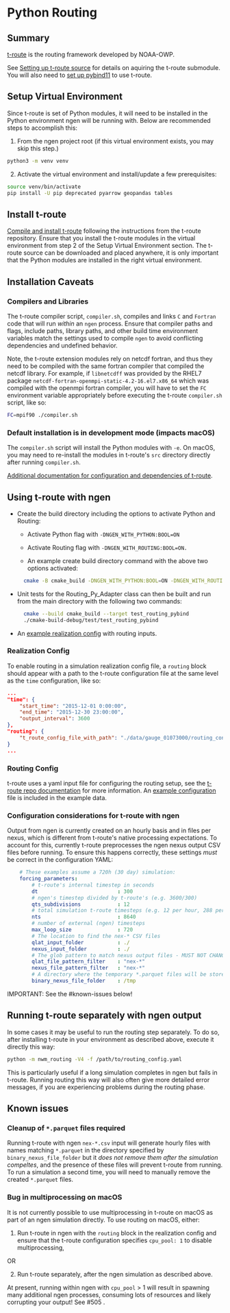 # Python Routing

## Summary

[t-route](https://github.com/NOAA-OWP/t-route) is the routing framework developed by NOAA-OWP.

See [Setting up t-route source](DEPENDENCIES.md#t-route) for details on aquiring the t-route submodule.
You will also need to [set up pybind11](DEPENDENCIES.md#pybind11) to use t-route.

## Setup Virtual Environment

Since t-route is set of Python modules, it will need to be installed in the Python environment ngen will be running with. Below are recommended steps to accomplish this: 

1. From the ngen project root (if this virtual environment exists, you may skip this step.)

```sh
python3 -m venv venv
```

2. Activate the virtual environment and install/update a few prerequisites:

```sh
source venv/bin/activate
pip install -U pip deprecated pyarrow geopandas tables
```

## Install t-route

[Compile and install t-route](https://github.com/NOAA-OWP/t-route#usage-and-testing) following the instructions from the t-route repository.
Ensure that you install the t-route modules in the virtual environment from step 2 of the Setup Virtual Environment section.
The t-route source can be downloaded and placed anywhere, it is only important that the Python modules are installed in the right virtual environment.

## Installation Caveats

### Compilers and Libraries

The t-route compiler script, `compiler.sh`, compiles and links `C` and `Fortran` code that will run _within_ an `ngen` process.
Ensure that compiler paths and flags, include paths, library paths, and other build time environment variables match the settings used to compile `ngen` to avoid conflicting dependencies and undefined behavior.

Note, the t-route extension modules rely on netcdf fortran, and thus they need to be compiled with the same fortran compiler that compiled
the netcdf library.  For example, if `libnetcdff` was provided by the RHEL7 package `netcdf-fortran-openmpi-static-4.2-16.el7.x86_64`
which was compiled with the openmpi fortran compiler, you will have to set the `FC` environment variable appropriately before executing the t-route `compiler.sh` script, like so:

```sh
FC=mpif90 ./compiler.sh
```

### Default installation is in development mode (impacts macOS)

The `compiler.sh` script will install the Python modules with `-e`. On macOS, you may need to re-install the modules in t-route's `src` directory directly after running `compiler.sh`.

[Additional documentation for configuration and dependencies of t-route](https://github.com/NOAA-OWP/t-route#configuration-and-dependencies).
 
## Using t-route with ngen
  * Create the build directory including the options to activate Python and Routing: 

      * Activate Python flag with `-DNGEN_WITH_PYTHON:BOOL=ON`

      * Activate Routing flag with `-DNGEN_WITH_ROUTING:BOOL=ON.`  

      * An example create build directory command with the above two options activated:

    ```sh
      cmake -B cmake_build -DNGEN_WITH_PYTHON:BOOL=ON -DNGEN_WITH_ROUTING:BOOL=ON -DNGEN_WITH_TESTS:BOOL=ON .
    ```  
  
  * Unit tests for the Routing_Py_Adapter class can then be built and run from the main directory with the following two commands:
  
    ```sh
      cmake --build cmake_build --target test_routing_pybind
      ./cmake-build-debug/test/test_routing_pybind
    ```
  * An [example realization config](../data/gauge_01073000/example_bmi_multi_realization_config_w_routing.json) with routing inputs.

### Realization Config

To enable routing in a simulation realization config file, a `routing` block should appear with a path to the t-route configuration file at the same level as the `time` configuration, like so:

```JSON
...
"time": {
    "start_time": "2015-12-01 0:00:00",
    "end_time": "2015-12-30 23:00:00",
    "output_interval": 3600
},
"routing": {
    "t_route_config_file_with_path": "./data/gauge_01073000/routing_config.yaml"
}
...
```

### Routing Config

t-route uses a yaml input file for configuring the routing setup, see the [t-route repo documentation](https://github.com/NOAA-OWP/t-route#configuration) for more information.  An [example configuration](../data/gauge_01073000/routing_config.yaml) file is included in the example data.

### Configuration considerations for t-route with ngen

Output from ngen is currently created on an hourly basis and in files per nexus, which is different from t-route's native processing expectations. To account for this, currently t-route preprocesses the ngen nexus output CSV files before running. To ensure this happens correctly, these settings *must* be correct in the configuration YAML:

```YAML
    # These examples assume a 720h (30 day) simulation:
    forcing_parameters:
        # t-route's internal timestep in seconds
        dt                          : 300
        # ngen's timestep divided by t-route's (e.g. 3600/300)
        qts_subdivisions            : 12 
        # total simulation t-route timesteps (e.g. 12 per hour, 288 per day)
        nts                         : 8640
        # number of external (ngen) timesteps
        max_loop_size               : 720
        # The location to find the nex-* CSV files
        qlat_input_folder           : ./ 
        nexus_input_folder          : ./
        # The glob pattern to match nexus output files - MUST NOT CHANGE!
        qlat_file_pattern_filter    : "nex-*"
        nexus_file_pattern_filter   : "nex-*"
        # A directory where the temporary *.parquet files will be stored
        binary_nexus_file_folder    : /tmp
```
IMPORTANT: See the #known-issues below!

## Running t-route separately with ngen output

In some cases it may be useful to run the routing step separately. To do so, after installing t-route in your environment as described above, execute it directly this way:

```sh
python -m nwm_routing -V4 -f /path/to/routing_config.yaml
```


This is particularly useful if a long simulation completes in ngen but fails in t-route. Running routing this way will also often give more detailed error messages, if you are experiencing problems during the routing phase.

## Known issues

### Cleanup of `*.parquet` files required

Running t-route with ngen `nex-*.csv` input will generate hourly files with names matching `*.parquet` in the directory specified by `binary_nexus_file_folder` but it *does not remove them after the simulation compeltes*, and the presence of these files will prevent t-route from running. To run a simulation a second time, you will need to manually remove the created `*.parquet` files.

### Bug in multiprocessing on macOS

It is not currently possible to use multiprocessing in t-route on macOS as part of an ngen simulation directly. To use routing on macOS, either:

1. Run t-route in ngen with the `routing` block in the realization config and ensure that the t-route configuration specifies `cpu_pool: 1` to disable multiprocessing,

OR

2. Run t-route separately, after the ngen simulation as described above.

At present, running within ngen with `cpu_pool` > 1 will result in spawning many additional ngen processes, consuming lots of resources and likely corrupting your output! See #505 .
